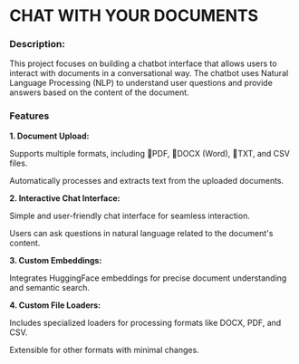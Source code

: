 # CHAT WITH YOUR DOCUMENTS

### Description:

This project focuses on building a chatbot interface that allows users to interact with documents in a conversational way. 
The chatbot uses Natural Language Processing (NLP) to understand user questions and provide answers based on the content of the document.

### Features

**1. Document Upload:**

Supports multiple formats, including 📝PDF, 📃DOCX (Word), 📄TXT, and CSV files.

Automatically processes and extracts text from the uploaded documents.

**2. Interactive Chat Interface:**

Simple and user-friendly chat interface for seamless interaction.

Users can ask questions in natural language related to the document's content.

**3. Custom Embeddings:**

Integrates HuggingFace embeddings for precise document understanding and semantic search.

**4. Custom File Loaders:**

Includes specialized loaders for processing formats like DOCX, PDF, and CSV.

Extensible for other formats with minimal changes.
